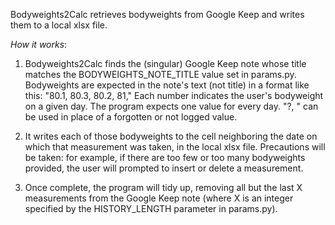 Bodyweights2Calc retrieves bodyweights from Google Keep and writes them to a local xlsx file.

*How it works*:
1) Bodyweights2Calc finds the (singular) Google Keep note whose title matches the BODYWEIGHTS_NOTE_TITLE value set in params.py. Bodyweights are expected in the note's text (not title) in a format like this:
"80.1, 80.3, 80.2, 81,"
Each number indicates the user's bodyweight on a given day. The program expects one value for every day. "?, " can be used in place of a forgotten or not logged value.

2) It writes each of those bodyweights to the cell neighboring the date on which that measurement was taken, in the local xlsx file. Precautions will be taken: for example, if there are too few or too many bodyweights provided, the user will prompted to insert or delete a measurement. 

3) Once complete, the program will tidy up, removing all but the last X measurements from the Google Keep note (where X is an integer specified by the HISTORY_LENGTH parameter in params.py).
